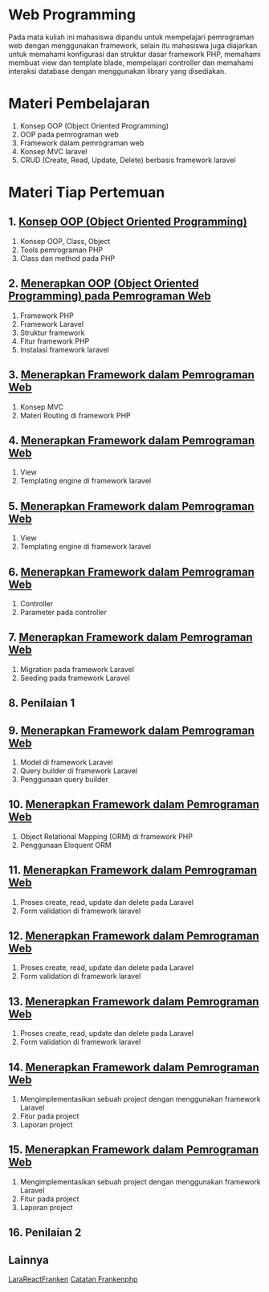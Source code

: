 # Web Programming
Pada mata kuliah ini mahasiswa dipandu untuk mempelajari pemrograman web dengan menggunakan framework, selain itu mahasiswa juga 
diajarkan untuk memahami konfigurasi dan struktur dasar framework PHP, memahami membuat view dan template blade, mempelajari 
controller dan memahami interaksi database dengan menggunakan library yang disediakan.

# Materi Pembelajaran 
1. Konsep OOP (Object Oriented Programming) 
2. OOP pada pemrograman web 
3. Framework dalam pemrograman web 
4. Konsep MVC laravel 
5. CRUD (Create, Read, Update, Delete) berbasis framework laravel

# Materi Tiap Pertemuan
## 1. [Konsep OOP (Object Oriented Programming)](https://github.com/arthawebid/WebProgramming/blob/main/sesi1.md) 
1. Konsep OOP, Class, Object 
2. Tools pemrograman PHP
3. Class dan method pada PHP
## 2. [Menerapkan OOP (Object Oriented Programming) pada Pemrograman Web](https://github.com/arthawebid/WebProgramming/blob/main/sesi2.md)
1. Framework PHP 
2. Framework Laravel
3. Struktur framework 
4. Fitur framework PHP 
5. Instalasi framework laravel 
## 3. [Menerapkan Framework dalam Pemrograman Web](https://github.com/arthawebid/WebProgramming/blob/main/sesi3.md)
1. Konsep MVC 
2. Materi Routing di framework PHP
## 4. [Menerapkan Framework dalam Pemrograman Web](https://github.com/arthawebid/WebProgramming/blob/main/sesi4.md)
1. View
2. Templating engine di framework laravel 
## 5. [Menerapkan Framework dalam Pemrograman Web](https://github.com/arthawebid/WebProgramming/blob/main/sesi5.md)
1. View
2. Templating engine di framework laravel 
## 6. [Menerapkan Framework dalam Pemrograman Web](https://github.com/arthawebid/WebProgramming/blob/main/sesi6.md)
1. Controller  
2. Parameter pada controller 
## 7. [Menerapkan Framework dalam Pemrograman Web](https://github.com/arthawebid/WebProgramming/blob/main/sesi7.md)
1. Migration pada framework Laravel 
2. Seeding pada framework Laravel 
## 8. Penilaian 1
## 9. [Menerapkan Framework dalam Pemrograman Web](https://github.com/arthawebid/WebProgramming/blob/main/sesi9.md)
1. Model di framework Laravel 
2. Query builder di framework Laravel
3. Penggunaan query builder 
## 10. [Menerapkan Framework dalam Pemrograman Web](https://github.com/arthawebid/WebProgramming/blob/main/sesi10.md)
1. Object Relational Mapping (ORM) di framework PHP 
2. Penggunaan Eloquent ORM
## 11. [Menerapkan Framework dalam Pemrograman Web](https://github.com/arthawebid/WebProgramming/blob/main/sesi11.md)
1. Proses create, read, update dan delete pada Laravel 
2. Form validation di framework laravel
## 12. [Menerapkan Framework dalam Pemrograman Web](https://github.com/arthawebid/WebProgramming/blob/main/sesi12.md)
1. Proses create, read, update dan delete pada Laravel 
2. Form validation di framework laravel
## 13. [Menerapkan Framework dalam Pemrograman Web](https://github.com/arthawebid/WebProgramming/blob/main/sesi13.md)
1. Proses create, read, update dan delete pada Laravel 
2. Form validation di framework laravel
## 14. [Menerapkan Framework dalam Pemrograman Web](https://github.com/arthawebid/WebProgramming/blob/main/sesi14.md)
1. Mengimplementasikan sebuah project dengan menggunakan framework Laravel 
2. Fitur pada project
3. Laporan project 
## 15. [Menerapkan Framework dalam Pemrograman Web](https://github.com/arthawebid/WebProgramming/blob/main/sesi15.md)
1. Mengimplementasikan sebuah project dengan menggunakan framework Laravel 
2. Fitur pada project
3. Laporan project 
## 16. Penilaian 2

## Lainnya
[LaraReactFranken](https://github.com/arthawebid/LaraReactFranken)
[Catatan Frankenphp](https://github.com/arthawebid/catatan-frankenphp)
